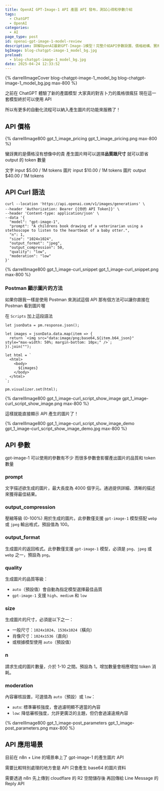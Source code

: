 ```yaml
---
title: OpenAI GPT-Image-1 API 產圖 API 發布，測試心得和參數介紹
tags:
  - ChatGPT
  - OpenAI
categories:
  - AI
page_type: post
id: openai-gpt-image-1-model-review
description: 詳解OpenAI最新GPT-Image-1模型！完整介紹API參數設置、價格結構、實用範例和Postman整合技巧，一起快速上手。
bgImage: blog-chatgpt-image-1_model_bg.jpg
preload:
  - blog-chatgpt-image-1_model_bg.jpg
date: 2025-04-24 12:33:52
---
```


{% darrellImageCover blog-chatgpt-image-1_model_bg blog-chatgpt-image-1_model_bg.jpg max-800 %}

之前在 ChatGPT 體驗了新的產圖模型
大家真的對吉卜力的風格很瘋狂
現在這一套模型終於可以使用 API 

所以有更多的自動化流程可以納入產生圖片的功能來服務了！

## API 價格

{% darrellImage800 gpt_1_image_pricing gpt_1_image_pricing.png max-800 %}

蠻訝異的是價格沒有想像中的貴
產生圖片時可以選擇**品質跟尺寸**
就可以節省 output 的 token 數量

文字 input $5.00 / 1M tokens
圖片 input $10.00 / 1M tokens
圖片 output $40.00 / 1M tokens

## API Curl 語法

```
curl --location 'https://api.openai.com/v1/images/generations' \
--header 'Authorization: Bearer {{你的 API Token}}' \
--header 'Content-type: application/json' \
--data '{
  "model": "gpt-image-1",
  "prompt": "A childrens book drawing of a veterinarian using a stethoscope to listen to the heartbeat of a baby otter.",
  "n": 1,
  "size": "1024x1024",
  "output_format": "jpeg",
  "output_compression": 50,
  "quality": "low",
  "moderation": "low"
}'
```

{% darrellImage800 gpt_1_image-curl_snippet gpt_1_image-curl_snippet.png max-800 %}

### Postman 顯示圖片的方法

如果你跟我一樣是使用 Postman 來測試這個 API
那有個方法可以讓你直接在 Postman 看到圖片喔

在 `Scripts` 加上這段語法

```
let jsonData = pm.response.json();

let images = jsonData.data.map(item => {
  return `<img src="data:image/png;base64,${item.b64_json}" style="max-width: 50%; margin-bottom: 10px;" />`;
}).join("");  

let html = `
  <html>
    <body>
      ${images}
    </body>
  </html>
`;

pm.visualizer.set(html);
```

{% darrellImage800 gpt_1_image-curl_script_show_image gpt_1_image-curl_script_show_image.png max-800 %}

這樣就能直接顯示 API 產生的圖片了！

{% darrellImage800 gpt_1_image-curl_script_show_image_demo gpt_1_image-curl_script_show_image_demo.jpg max-800 %}


## API 參數

gpt-image-1 可以使用的參數有不少
而很多參數會影響產出圖片的品質和 token 數量

### prompt

文字描述欲生成的圖片，最大長度為 4000 個字元。通過提供詳細、清晰的描述來獲得最佳結果。


### output_compression

壓縮等級 (0-100%) 用於生成的圖片。此參數僅支援 `gpt-image-1` 模型搭配 `webp` 或 `jpeg` 輸出格式，預設值為 100。

### output_format

生成圖片的返回格式。此參數僅支援 `gpt-image-1` 模型，必須是 `png`、`jpeg` 或 `webp` 之一，預設為 `png`。

### quality

生成圖片的品質等級：
- `auto`（預設值）會自動為指定模型選擇最佳品質
- `gpt-image-1` 支援 `high`、`medium` 和 `low`

### size

生成圖片的尺寸，必須是以下之一：
- 一般尺寸：`1024x1024`、`1536x1024`（橫向）
- 肖像尺寸：`1024x1536`（直向）
- 或根據模型使用 `auto`（預設值）

### n

請求生成的圖片數量，介於 1-10 之間。預設為 1。增加數量會相應增加 token 消耗。

### moderation

內容審核設置，可選值為 `auto`（預設）或 `low`：
- `auto`: 標準審核強度，會過濾明顯不適當的內容
- `low`: 降低審核強度，允許更廣泛的主題，但仍會過濾違規內容

{% darrellImage800 gpt_1_image-post_parameters gpt_1_image-post_parameters.png max-800 %}

## API 應用場景

目前在 n8n + Line 的場景串上了 gpt-image-1 的產生圖片 API

需要比較特別處理的地方會是
API 只會產生 base64 的圖片資料

需要透過 n8n 先上傳到 cloudflare 的 R2 空間儲存後
再回傳給 Line Message 的 Reply API

<div style="padding:0;position:relative;"><iframe src="https://player.vimeo.com/video/1078210160?badge=0&&amp;autopause=0&amp;player_id=0&amp;app_id=58479&amp;byline=false&amp;title=false&amp;muted=true" frameborder="0" allow="autoplay; fullscreen; picture-in-picture; clipboard-write" style="position:absolute;top:0;left:0;width:100%;height:100%;" title="n8nLineChatGPTImageDemo"></iframe></div><script async src="https://player.vimeo.com/api/player.js"></script>
